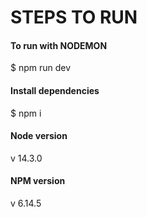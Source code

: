 # STEPS TO RUN

#### To run with NODEMON
$ npm run dev

#### Install dependencies
$ npm i

#### Node version
v 14.3.0

#### NPM version
v 6.14.5
